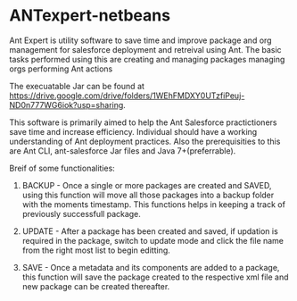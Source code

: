 # ANTexpert-netbeans
Ant Expert is utility software to save time and improve package and org management for salesforce deployment and retreival using Ant.
The basic tasks performed using this are 
    creating and managing packages
    managing orgs 
    performing Ant actions

The execuatable Jar can be found at https://drive.google.com/drive/folders/1WEhFMDXY0UTzfiPeuj-ND0n777WG6iok?usp=sharing.

This software is primarily aimed to help the Ant Salesforce practictioners save time and increase efficiency. Individual should have a 
working understanding of Ant deployment practices. Also the prerequisities to this are Ant CLI, ant-salesforce Jar files and 
Java 7+(preferrable).

Breif of some functionalities:

1. BACKUP - Once a single or more packages are created and SAVED, using this function will move all those packages into a backup folder
            with the moments timestamp. This functions helps in keeping a track of previously successfull package.

2. UPDATE - After a package has been created and saved, if updation is required in the package, switch to update mode and click the file
            name from the right most list to begin editting. 

3. SAVE - Once a metadata and its components are added to a package, this function will save the package created to the respective
          xml file and new package can be created thereafter.
